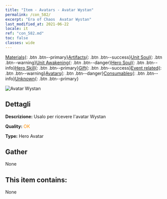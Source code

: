```yaml
---
title: "Item - Avatars - Avatar Wystan"
permalink: /con_582/
excerpt: "Era of Chaos  Avatar Wystan"
last_modified_at: 2021-06-22
locale: it
ref: "con_582.md"
toc: false
classes: wide
---
```

 [Materials](/ItemsIT/){: .btn .btn--primary}[Artifacts](/ItemsIT/Artifacts/){: .btn .btn--success}[Unit Soul](/ItemsIT/UnitSoul/){: .btn .btn--warning}[Unit Awakening](/ItemsIT/UnitAwakening/){: .btn .btn--danger}[Hero Soul](/ItemsIT/HeroSoul/){: .btn .btn--info}[Hero Skill](/ItemsIT/HeroSkill/){: .btn .btn--primary}[Gift](/ItemsIT/Gift/){: .btn .btn--success}[Event related](/ItemsIT/Events/){: .btn .btn--warning}[Avatars](/ItemsIT/Avatars/){: .btn .btn--danger}[Consumables](/ItemsIT/Consumables/){: .btn .btn--info}[Unknown](/ItemsIT/Unknown/){: .btn .btn--primary}

 ![Avatar Wystan](/images/h/h_Wystan1.jpg)

## Dettagli
 **Descrizione:** Usalo per ricevere l'avatar Wystan

 **Quality:** <span style="color: #FF8C00">OK</span>

 **Type:** Hero Avatar

## Gather

  None

## This item contains:

  None

